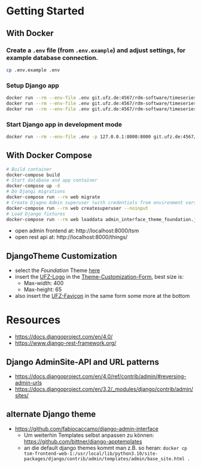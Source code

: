 # Getting Started

## With Docker

### Create a `.env` file (from `.env.example`) and adjust settings, for example database connection.

```bash
cp .env.example .env
```

### Setup Django app

```bash
docker run --rm --env-file .env git.ufz.de:4567/rdm-software/timeseries-management/tsm-frontend/tsm-frontend:latest migrate
docker run --rm --env-file .env git.ufz.de:4567/rdm-software/timeseries-management/tsm-frontend/tsm-frontend:latest createsuperuser --noinput
docker run --rm --env-file .env git.ufz.de:4567/rdm-software/timeseries-management/tsm-frontend/tsm-frontend:latest loaddata admin_interface_theme_foundation.json
```

### Start Django app in development mode

  ```bash
  docker run --rm --env-file .env -p 127.0.0.1:8000:8000 git.ufz.de:4567/rdm-software/timeseries-management/tsm-frontend/tsm-frontend:latest runserver 0.0.0.0:8000
  ```

## With Docker Compose

```bash
# Build container
docker-compose build
# Start database and app container
docker-compose up -d
# Do Djangi migrations
docker-compose run --rm web migrate
# Create Djagno Admin superuser (with credentials from environment vars)
docker-compose run --rm web createsuperuser --noinput
# Load Django fixtures
docker-compose run --rm web loaddata admin_interface_theme_foundation.json
```

- open admin frontend at: http://localhost:8000/tsm
- open rest api at: http://localhost:8000/things/

## DjangoTheme Customization
- select the *Foundation* Theme [here](http://localhost:8000/tsm/admin_interface/theme/)
- insert the [UFZ-Logo](admin-interface/logo/UFZ_Logo_SW_RGB_invertiert_DE.png) in the [Theme-Customization-Form](http://localhost:8000/tsm/admin_interface/theme/2/change/), best size is: 
  - Max-width: 400
  - Max-height: 65
- also insert the [UFZ-Favicon](admin-interface/favicon/favicon.ico) in the same form some more at the bottom 
 

# Resources
- https://docs.djangoproject.com/en/4.0/
- https://www.django-rest-framework.org/

## Django AdminSite-API and URL patterns
- https://docs.djangoproject.com/en/4.0/ref/contrib/admin/#reversing-admin-urls
- https://docs.djangoproject.com/en/3.2/_modules/django/contrib/admin/sites/

## alternate Django theme
- https://github.com/fabiocaccamo/django-admin-interface
  - Um weiterhin Templates selbst anpassen zu können: https://github.com/bittner/django-apptemplates
  - an die default django themes kommt man z.B. so heran: ``docker cp tsm-frontend-web-1:/usr/local/lib/python3.10/site-packages/django/contrib/admin/templates/admin/base_site.html .`` 
